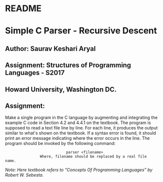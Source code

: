 # README

# Simple C Parser - Recursive Descent
## Author: Saurav Keshari Aryal
## Assignment: Structures of Programming Languages - S2017
## Howard University, Washington DC.



## **Assignment:**

Make a single program in the C language by augmenting and integrating the example C code in Section 4.2 and 4.4.1 on the textbook. The program is supposed to read a text file line by line. For each line, it produces the output similar to what's shown on the textbook. If a syntax error is found, it should print an error message indicating where the error occurs in the line. The program should be invoked by the following command: 


                                parser <filename> 
                    Where, filename should be replaced by a real file name.

*Note: Here textbook refers to “Concepts Of Programming Languages” by Robert W. Sebesta.*

